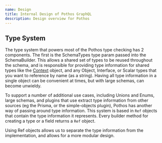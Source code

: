 ```yaml
---
name: Design
title: Internal Design of Pothos GraphQL
description: Design overview for Pothos
---
```


## Type System

The type system that powers most of the Pothos type checking has 2 components. The first is the
SchemaTypes type param passed into the SchemaBuilder. This allows a shared set of types to be reused
throughout the schema, and is responsible for providing type information for shared types like the
[Context](./guide/context) object, and any Object, Interface, or Scalar types that you want to
reference by name \(as a string\). Having all type information in a single object can be convenient
at times, but with large schemas, can become unwieldy.

To support a number of additional use cases, including Unions and Enums, large schemas, and plugins
that use extract type information from other sources \(eg the Prisma, or the simple-objects
plugin\), Pothos has another way of passing around type information. This system is based in `Ref`
objects that contain the type information it represents. Every builder method for creating a type or
a field returns a `Ref` object.

Using Ref objects allows us to separate the type information from the implementation, and allows for
a more modular design.
